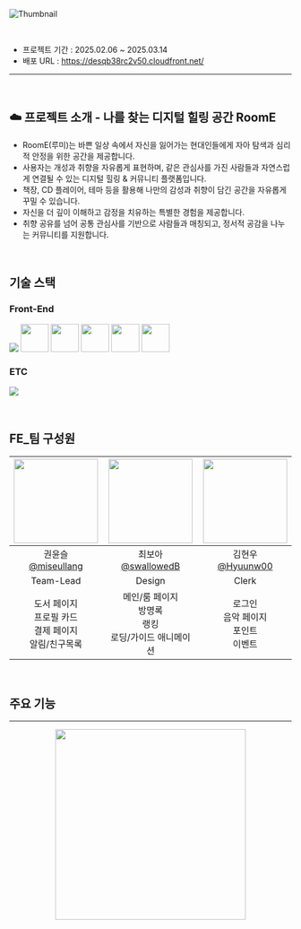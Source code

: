 ![Thumbnail](https://github.com/user-attachments/assets/2b64a918-ded2-4f52-8a87-f5c711cfea7b)

<br/>

- 프로젝트 기간 : 2025.02.06 ~ 2025.03.14
- 배포 URL : https://desqb38rc2v50.cloudfront.net/


<hr/>

<br/>

## ☁️ 프로젝트 소개 - 나를 찾는 디지털 힐링 공간 RoomE
- RoomE(루미)는 바쁜 일상 속에서 자신을 잃어가는 현대인들에게 자아 탐색과 심리적 안정을 위한 공간을 제공합니다.
- 사용자는 개성과 취향을 자유롭게 표현하며, 같은 관심사를 가진 사람들과 자연스럽게 연결될 수 있는 디지털 힐링 & 커뮤니티 플랫폼입니다.
- 책장, CD 플레이어, 테마 등을 활용해 나만의 감성과 취향이 담긴 공간을 자유롭게 꾸밀 수 있습니다.
- 자신을 더 깊이 이해하고 감정을 치유하는 특별한 경험을 제공합니다.
- 취향 공유를 넘어 공통 관심사를 기반으로 사람들과 매칭되고, 정서적 공감을 나누는 커뮤니티를 지원합니다.

<br />

## 기술 스택

### Front-End
<div>
  <img src="https://skillicons.dev/icons?i=react,ts,tailwind,threejs" />
  <img src="https://github.com/user-attachments/assets/f7d7593a-aac1-4a7b-961e-6bc66171df3b" width="50px" />
  <img src="https://github.com/user-attachments/assets/9e0815e0-ec6a-457d-9ea2-7365bd887b5b" width="50px" />
  <img src="https://github.com/user-attachments/assets/8006a7df-dbe0-4a9c-8436-fd8dbab2bdc8" width="50px" />
  <img src="https://github.com/user-attachments/assets/64344e16-f943-44ef-be67-257dcca718fd" width="50px" />
  <img src="https://github.com/user-attachments/assets/c2c596cf-2f71-4680-86ed-a3b735c62152" width="50px" />
</p>

### ETC
<div>
  <img src="https://skillicons.dev/icons?i=blender,ai,figma,git,github,githubactions,notion" />
</p>
</div>

<br />

## FE_팀 구성원
|<img src="https://avatars.githubusercontent.com/u/155376060?v=4" width="150" height="150"/>|<img src="https://avatars.githubusercontent.com/u/165476198?v=4" width="150" height="150"/>|<img src="https://avatars.githubusercontent.com/u/96560273?v=4" width="150" height="150"/>|
|:-:|:-:|:-:|
|권윤슬<br/>[@miseullang](https://github.com/miseullang)|최보아 <br/>[@swallowedB](https://github.com/swallowedB)|김현우<br/>[@Hyuunw00](https://github.com/Hyuunw00)|
| Team-Lead | Design | Clerk |
| 도서 페이지 <br> 프로필 카드 <br> 결제 페이지 <br> 알림/친구목록 | 메인/룸 페이지 <br> 방명록 <br> 랭킹 <br> 로딩/가이드 애니메이션 | 로그인 <br> 음악 페이지 <br> 포인트 <br> 이벤트 |

<br />

## 주요 기능

<hr />

<div align='center'>
  <a href="https://desqb38rc2v50.cloudfront.net/">
    <img src="https://github.com/user-attachments/assets/fbd61d4b-096a-4f1b-aa5e-4c3d7babee83" width="340" />
  </a>
</div>
